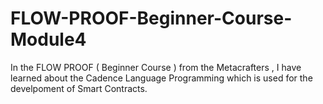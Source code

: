 # FLOW-PROOF-Beginner-Course-Module4
In the FLOW PROOF ( Beginner Course ) from the Metacrafters , I have learned about the Cadence Language Programming which is used for the develpoment of Smart Contracts.
